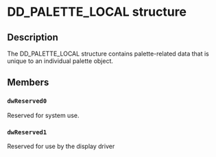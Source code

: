 # DD_PALETTE_LOCAL structure

## Description

The DD_PALETTE_LOCAL structure contains palette-related data that is unique to an individual palette object.

## Members

### `dwReserved0`

Reserved for system use.

### `dwReserved1`

Reserved for use by the display driver